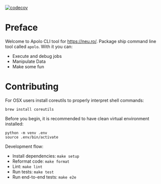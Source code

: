 [![codecov](https://codecov.io/gh/neuro-cli/platform-client-python/branch/master/graph/badge.svg)](https://codecov.io/gh/neuro-cli/platform-client-python)

# Preface

Welcome to Apolo CLI tool for https://neu.ro/.
Package ship command line tool called `apolo`. With it you can:
* Execute and debug jobs
* Manipulate Data
* Make some fun

# Contributing

For OSX users install coreutils to properly interpret shell commands:

```
brew install coreutils
```

Before you begin, it is recommended to have clean virtual environment installed:

```shell
python -m venv .env
source .env/bin/activate
```

Development flow:

* Install dependencies: `make setup`
* Reformat code: `make format`
* Lint: `make lint`
* Run tests: `make test`
* Run end-to-end tests: `make e2e`
